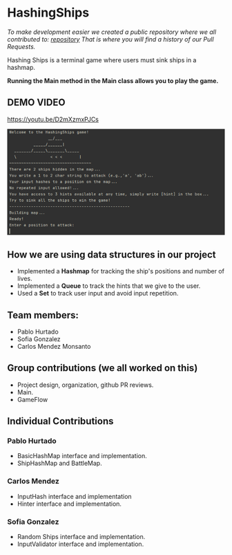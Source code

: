# HashingShips

_To make development easier we created a public repository where we all contributed to: [repository](https://github.com/pabloehc/cop3530-HashingShips)
That is where you will find a history of our Pull Requests._

Hashing Ships is a terminal game where users must sink ships in a hashmap.

**Running the Main method in the Main class allows you to play the game.**

## DEMO VIDEO
https://youtu.be/D2mXzmxPJCs

[![DEMO VIDEO!](coolGame.png)](https://youtu.be/D2mXzmxPJCs. "HashingShips demo - COP3530 Project")

## How we are using data structures in our project
- Implemented a **Hashmap** for tracking the ship's positions and number of lives.
- Implemented a **Queue** to track the hints that we give to the user.
- Used a **Set** to track user input and avoid input repetition.

## Team members:
- Pablo Hurtado
- Sofia Gonzalez 
- Carlos Mendez Monsanto

## Group contributions (we all worked on this)
- Project design, organization, github PR reviews.
- Main.
- GameFlow

## Individual Contributions
### Pablo Hurtado
- BasicHashMap interface and implementation.
- ShipHashMap and BattleMap.

### Carlos Mendez
- InputHash interface and implementation
- Hinter interface and implementation.

### Sofia Gonzalez
- Random Ships interface and implementation.
- InputValidator interface and implementation.


